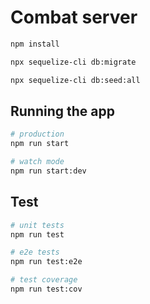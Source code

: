# Combat server

```bash
npm install
```

```bash
npx sequelize-cli db:migrate
```

```bash
npx sequelize-cli db:seed:all
```

## Running the app

```bash
# production
npm run start

# watch mode
npm run start:dev
```

## Test

```bash
# unit tests
npm run test

# e2e tests
npm run test:e2e

# test coverage
npm run test:cov
```
